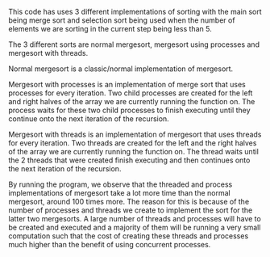 This code has uses 3 different implementations of sorting with the main sort being merge sort and selection sort being used when the number of elements we are sorting in the current step being less than 5.

The 3 different sorts are normal mergesort, mergesort using processes and mergesort with threads.

Normal mergesort is a classic/normal implementation of mergesort.

Mergesort with processes is an implementation of merge sort that uses processes for every iteration. Two child processes are created for the left and right halves of the array we are currently running the function on. The process waits for these two child processes to finish executing until they continue onto the next iteration of the recursion.

Mergesort with threads is an implementation of mergesort that uses threads for every iteration. Two threads are created for the left and the right halves of the array we are currently running the function on. The thread waits until the 2 threads that were created finish executing and then continues onto the next iteration of the recursion.

By running the program, we observe that the threaded and process implementations of mergesort take a lot more time than the normal mergesort, around 100 times more. The reason for this is because of the number of processes and threads we create to implement the sort for the latter two mergesorts. A large number of threads and processes will have to be created and executed and a majority of them will be running a very small computation such that the cost of creating these threads and processes much higher than the benefit of using concurrent processes.
